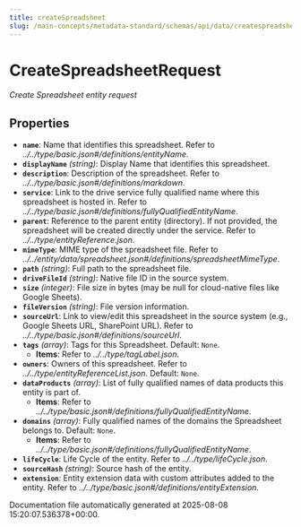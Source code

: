 ```yaml
---
title: createSpreadsheet
slug: /main-concepts/metadata-standard/schemas/api/data/createspreadsheet
---
```


# CreateSpreadsheetRequest

*Create Spreadsheet entity request*

## Properties

- **`name`**: Name that identifies this spreadsheet. Refer to *../../type/basic.json#/definitions/entityName*.
- **`displayName`** *(string)*: Display Name that identifies this spreadsheet.
- **`description`**: Description of the spreadsheet. Refer to *../../type/basic.json#/definitions/markdown*.
- **`service`**: Link to the drive service fully qualified name where this spreadsheet is hosted in. Refer to *../../type/basic.json#/definitions/fullyQualifiedEntityName*.
- **`parent`**: Reference to the parent entity (directory). If not provided, the spreadsheet will be created directly under the service. Refer to *../../type/entityReference.json*.
- **`mimeType`**: MIME type of the spreadsheet file. Refer to *../../entity/data/spreadsheet.json#/definitions/spreadsheetMimeType*.
- **`path`** *(string)*: Full path to the spreadsheet file.
- **`driveFileId`** *(string)*: Native file ID in the source system.
- **`size`** *(integer)*: File size in bytes (may be null for cloud-native files like Google Sheets).
- **`fileVersion`** *(string)*: File version information.
- **`sourceUrl`**: Link to view/edit this spreadsheet in the source system (e.g., Google Sheets URL, SharePoint URL). Refer to *../../type/basic.json#/definitions/sourceUrl*.
- **`tags`** *(array)*: Tags for this Spreadsheet. Default: `None`.
  - **Items**: Refer to *../../type/tagLabel.json*.
- **`owners`**: Owners of this spreadsheet. Refer to *../../type/entityReferenceList.json*. Default: `None`.
- **`dataProducts`** *(array)*: List of fully qualified names of data products this entity is part of.
  - **Items**: Refer to *../../type/basic.json#/definitions/fullyQualifiedEntityName*.
- **`domains`** *(array)*: Fully qualified names of the domains the Spreadsheet belongs to. Default: `None`.
  - **Items**: Refer to *../../type/basic.json#/definitions/fullyQualifiedEntityName*.
- **`lifeCycle`**: Life Cycle of the entity. Refer to *../../type/lifeCycle.json*.
- **`sourceHash`** *(string)*: Source hash of the entity.
- **`extension`**: Entity extension data with custom attributes added to the entity. Refer to *../../type/basic.json#/definitions/entityExtension*.


Documentation file automatically generated at 2025-08-08 15:20:07.536378+00:00.
